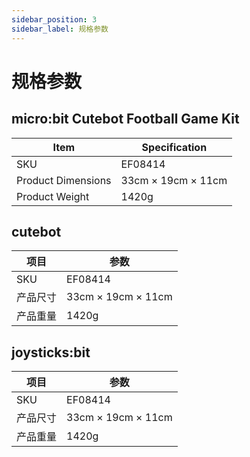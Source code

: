 ```yaml
---
sidebar_position: 3
sidebar_label: 规格参数
---
```



# 规格参数



## micro:bit Cutebot Football Game Kit

| **Item** | **Specification** |
| --- | --- |
| SKU | EF08414 |
| Product Dimensions | 33cm × 19cm × 11cm |
| Product Weight | 1420g |


## cutebot

| **项目** | **参数** |
| --- | --- |
| SKU | EF08414 |
| 产品尺寸 | 33cm × 19cm × 11cm |
| 产品重量 | 1420g |

## joysticks:bit

| **项目** | **参数** |
| --- | --- |
| SKU | EF08414 |
| 产品尺寸 | 33cm × 19cm × 11cm |
| 产品重量 | 1420g |
